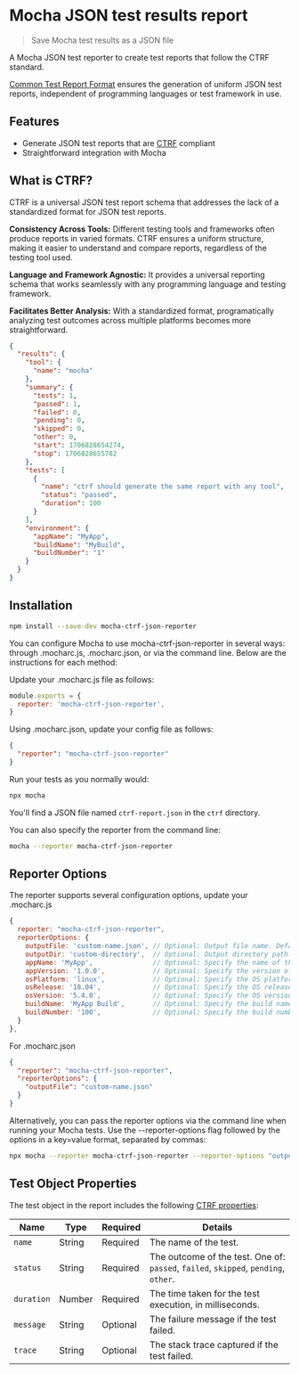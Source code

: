 # Mocha JSON test results report

> Save Mocha test results as a JSON file

A Mocha JSON test reporter to create test reports that follow the CTRF standard.

[Common Test Report Format](https://ctrf.io) ensures the generation of uniform JSON test reports, independent of programming languages or test framework in use.

## Features

- Generate JSON test reports that are [CTRF](https://ctrf.io) compliant
- Straightforward integration with Mocha

## What is CTRF?

CTRF is a universal JSON test report schema that addresses the lack of a standardized format for JSON test reports.

**Consistency Across Tools:** Different testing tools and frameworks often produce reports in varied formats. CTRF ensures a uniform structure, making it easier to understand and compare reports, regardless of the testing tool used.

**Language and Framework Agnostic:** It provides a universal reporting schema that works seamlessly with any programming language and testing framework.

**Facilitates Better Analysis:** With a standardized format, programatically analyzing test outcomes across multiple platforms becomes more straightforward.

```json
{
  "results": {
    "tool": {
      "name": "mocha"
    },
    "summary": {
      "tests": 1,
      "passed": 1,
      "failed": 0,
      "pending": 0,
      "skipped": 0,
      "other": 0,
      "start": 1706828654274,
      "stop": 1706828655782
    },
    "tests": [
      {
        "name": "ctrf should generate the same report with any tool",
        "status": "passed",
        "duration": 100
      }
    ],
    "environment": {
      "appName": "MyApp",
      "buildName": "MyBuild",
      "buildNumber": "1"
    }
  }
}
```

## Installation

```bash
npm install --save-dev mocha-ctrf-json-reporter
```

You can configure Mocha to use mocha-ctrf-json-reporter in several ways: through .mocharc.js, .mocharc.json, or via the command line. Below are the instructions for each method:

Update your .mocharc.js file as follows:

```javascript
module.exports = {
  reporter: 'mocha-ctrf-json-reporter',
}
```

Using .mocharc.json, update your config file as follows:

```json
{
  "reporter": "mocha-ctrf-json-reporter"
}
```

Run your tests as you normally would:

```bash
npx mocha
```

You'll find a JSON file named `ctrf-report.json` in the `ctrf` directory.

You can also specify the reporter from the command line:

```bash
mocha --reporter mocha-ctrf-json-reporter
```

## Reporter Options

The reporter supports several configuration options, update your .mocharc.js

```javascript
{
  reporter: "mocha-ctrf-json-reporter",
  reporterOptions: {
    outputFile: 'custom-name.json', // Optional: Output file name. Defaults to 'ctrf-report.json'.
    outputDir: 'custom-directory',  // Optional: Output directory path. Defaults to 'ctrf'.
    appName: 'MyApp',               // Optional: Specify the name of the application under test.
    appVersion: '1.0.0',            // Optional: Specify the version of the application under test.
    osPlatform: 'linux',            // Optional: Specify the OS platform.
    osRelease: '18.04',             // Optional: Specify the OS release version.
    osVersion: '5.4.0',             // Optional: Specify the OS version.
    buildName: 'MyApp Build',       // Optional: Specify the build name.
    buildNumber: '100',             // Optional: Specify the build number.
  }
},

```

For .mocharc.json

```json
{
  "reporter": "mocha-ctrf-json-reporter",
  "reporterOptions": {
    "outputFile": "custom-name.json"
  }
}
```

Alternatively, you can pass the reporter options via the command line when running your Mocha tests. Use the --reporter-options flag followed by the options in a key=value format, separated by commas:

```bash
npx mocha --reporter mocha-ctrf-json-reporter --reporter-options "outputFile=custom-name.json,outputDir=custom-directory,appName=MyApp,appVersion=1.0.0"
```

## Test Object Properties

The test object in the report includes the following [CTRF properties](https://ctrf.io/docs/schema/test):

| Name       | Type   | Required | Details                                                                             |
| ---------- | ------ | -------- | ----------------------------------------------------------------------------------- |
| `name`     | String | Required | The name of the test.                                                               |
| `status`   | String | Required | The outcome of the test. One of: `passed`, `failed`, `skipped`, `pending`, `other`. |
| `duration` | Number | Required | The time taken for the test execution, in milliseconds.                             |
| `message`  | String | Optional | The failure message if the test failed.                                             |
| `trace`    | String | Optional | The stack trace captured if the test failed.                                        |

